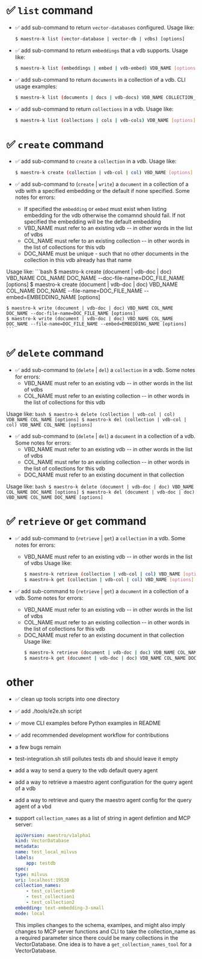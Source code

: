# ✅ `list` command

* ✅ add sub-command to return `vector-databases` configured. Usage like:
    ```bash
    $ maestro-k list (vector-database | vector-db | vdbs) [options]
    ```

* ✅ add sub-command to return `embeddings` that a vdb supports. Usage like:
    ```bash
    $ maestro-k list (embeddings | embed | vdb-embed) VDB_NAME [options]
    ```

* ✅ add sub-command to return `documents` in a collection of a vdb. CLI usage examples:
    ```bash
    $ maestro-k list (documents | docs | vdb-docs) VDB_NAME COLLECTION_NAME [options]
    ```

* ✅ add sub-command to return `collections` in a vdb. Usage like:
    ```bash
    $ maestro-k list (collections | cols | vdb-cols) VDB_NAME [options]
    ```

# ✅ `create` command

* ✅ add sub-command to `create` a `collection` in a vdb. Usage like:
    ```bash
    $ maestro-k create (collection | vdb-col | col) VBD_NAME [options]
    ```

* ✅ add sub-command to (`create` | `write`) a `document` in a collection of a vdb with a specified embedding or the default if none specified. Some notes for errors:

  - If specified the `embedding` or `embed` must exist when listing embedding for the vdb otherwise the comamnd should fail. If not specified the embedding will be the default embedding
  - VBD_NAME must refer to an existing vdb -- in other words in the list of vdbs
  - COL_NAME must refer to an existing collection -- in other words in the list of collections for this vdb
  - DOC_NAME must be unique - such that no other documents in the collection in this vdb already has that name

Usage like:
    ```bash
    $ maestro-k create (document | vdb-doc | doc) VBD_NAME COL_NAME DOC_NAME --doc-file-name=DOC_FILE_NAME [options] 
    $ maestro-k create (document | vdb-doc | doc) VBD_NAME COL_NAME DOC_NAME --file-name=DOC_FILE_NAME --embed=EMBEDDING_NAME [options]
    
    $ maestro-k write (document | vdb-doc | doc) VBD_NAME COL_NAME DOC_NAME --doc-file-name=DOC_FILE_NAME [options]
    $ maestro-k write (document | vdb-doc | doc) VBD_NAME COL_NAME DOC_NAME --file-name=DOC_FILE_NAME --embed=EMBEDDING_NAME [options]
    ```

# ✅ `delete` command

* ✅ add sub-command to (`delete` | `del`) a `collection` in a vdb. Some notes for errors:
  - VBD_NAME must refer to an existing vdb -- in other words in the list of vdbs
  - COL_NAME must refer to an existing collection -- in other words in the list of collections for this vdb

Usage like:
    ```bash
    $ maestro-k delete (collection | vdb-col | col) VDB_NAME COL_NAME [options]
    $ maestro-k del (collection | vdb-col | col) VDB_NAME COL_NAME [options]
    ```

* ✅ add sub-command to (`delete` | `del`) a `document` in a collection of a vdb. Some notes for errors:
  - VBD_NAME must refer to an existing vdb -- in other words in the list of vdbs
  - COL_NAME must refer to an existing collection -- in other words in the list of collections for this vdb
  - DOC_NAME must refer to an existing document in that collection

Usage like:
    ```bash
    $ maestro-k delete (document | vdb-doc | doc) VBD_NAME COL_NAME DOC_NAME [options]
    $ maestro-k del (document | vdb-doc | doc) VBD_NAME COL_NAME DOC_NAME [options]
    ```

# ✅ `retrieve` or `get` command

* ✅ add sub-command to (`retrieve` | `get`) a `collection` in a vdb. Some notes for errors:
  - VBD_NAME must refer to an existing vdb -- in other words in the list of vdbs
Usage like:
    ```bash
    $ maestro-k retrieve (collection | vdb-col | col) VBD_NAME [options]
    $ maestro-k get (collection | vdb-col | col) VBD_NAME [options]
    ```

* ✅ add sub-command to (`retrieve` | `get`) a `document` in a collection of a vdb. Some notes for errors:
  - VBD_NAME must refer to an existing vdb -- in other words in the list of vdbs
  - COL_NAME must refer to an existing collection -- in other words in the list of collections for this vdb
  - DOC_NAME must refer to an existing document in that collection
Usage like:
    ```bash
    $ maestro-k retrieve (document | vdb-doc | doc) VDB_NAME COL_NAME DOC_NAME [options]
    $ maestro-k get (document | vdb-doc | doc) VDB_NAME COL_NAME DOC_NAME [options]
    ```

# other

* ✅ clean up tools scripts into one directory

* ✅ add ./tools/e2e.sh script

* ✅ move CLI examples before Python examples in README

* ✅ add recommended development workflow for contributions

* a few bugs remain
- test-integration.sh still pollutes tests db and should leave it empty

* add a way to send a query to the vdb default query agent

* add a way to retrieve a maestro agent configuration for the query agent of a vdb

* add a way to retrieve and query the maestro agent config for the query agent of a vbd

* support `collection_names` as a list of string in agent defintion and MCP server:
    ```yaml
    apiVersion: maestro/v1alpha1
    kind: VectorDatabase
    metadata:
    name: test_local_milvus
    labels:
        app: testdb
    spec:
    type: milvus
    uri: localhost:19530
    collection_names: 
        - test_collection0
        - test_collection1
        - test_collection2
    embedding: text-embedding-3-small
    mode: local
    ```
    This implies changes to the schema, examlpes, and might also imply changes to MCP server functions and CLI to take the collection_name as a required parameter since there could be many collections in the VectorDatabase. One idea is to have a `get_collection_names_tool` for a VectorDatabase. 
